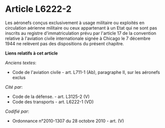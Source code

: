# Article L6222-2

Les aéronefs conçus exclusivement à usage militaire ou exploités en circulation aérienne militaire ou ceux appartenant à un
Etat qui ne sont pas inscrits au registre d'immatriculation prévu par l'article 17 de la convention relative à l'aviation
civile internationale signée à Chicago le 7 décembre 1944 ne relèvent pas des dispositions du présent chapitre.

**Liens relatifs à cet article**

_Anciens textes_:

  - Code de l'aviation civile - art. L711-1 (Ab), paragraphe II, sur les aéronefs exclus

_Cité par_:

  - Code de la défense. - art. L3125-2 (V)
  - Code des transports - art. L6222-1 (VD)

_Codifié par_:

  - Ordonnance n°2010-1307 du 28 octobre 2010 - art. (V)
